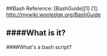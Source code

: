 ##Bash
Reference: [BashGuide][1]
[1]: http://mywiki.wooledge.org/BashGuide

####What is it?
- 

####What's a bash script?




###

